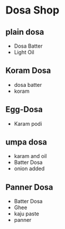 # Dosa Shop
## plain dosa

* Dosa Batter
* Light Oil

## Koram Dosa
* dosa batter
* koram
## Egg-Dosa
* Karam podi

## umpa dosa
* karam and oil
* Batter Dosa
* onion added

## Panner Dosa
* Batter Dosa
* Ghee
* kaju paste
* panner


